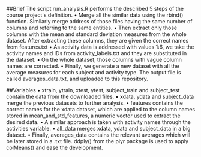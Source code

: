 ##Brief
The script run_analysis.R performs the described 5 steps of the course project's definition.
•	Merge all the similar data using the rbind() function. Similarly merge address of those files having the same number of columns and referring to the same entities.
•	Then extract only those columns with the mean and standard deviation measures from the whole dataset. After extracting these columns, they are given the correct names from features.txt
•	As activity data is addressed with values 1:6, we take the activity names and IDs from activity_labels.txt and they are substituted in the dataset.
•	On the whole dataset, those columns with vague column names are corrected.
•	Finally, we generate a new dataset with all the average measures for each subject and activity type. The output file is called averages_data.txt, and uploaded to this repository.

##Variables
•	xtrain, ytrain, xtest, ytest, subject_train and subject_test contain the data from the downloaded files.
•	xdata, ydata and subject_data merge the previous datasets to further analysis.
•	features contains the correct names for the xdata dataset, which are applied to the column names stored in mean_and_std_features, a numeric vector used to extract the desired data.
•	A similar approach is taken with activity names through the activities variable.
•	all_data merges xdata, ydata and subject_data in a big dataset.
•	Finally, averages_data contains the relevant averages which will be later stored in a .txt file. ddply() from the plyr package is used to apply colMeans() and ease the development.
